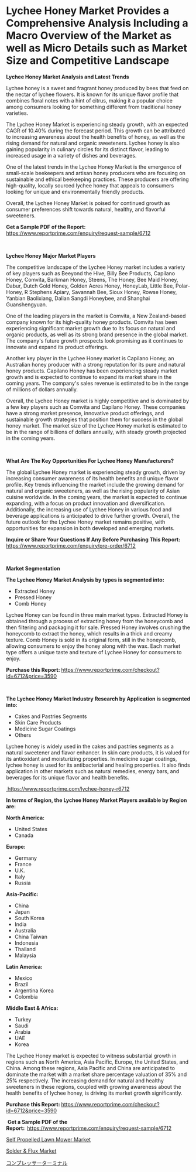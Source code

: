 <p><h1>Lychee Honey Market Provides a Comprehensive Analysis Including a Macro Overview of the Market as well as Micro Details such as Market Size and Competitive Landscape</h1></p><p><strong>Lychee Honey Market Analysis and Latest Trends</strong></p>
<p><p>Lychee honey is a sweet and fragrant honey produced by bees that feed on the nectar of lychee flowers. It is known for its unique flavor profile that combines floral notes with a hint of citrus, making it a popular choice among consumers looking for something different from traditional honey varieties.</p><p>The Lychee Honey Market is experiencing steady growth, with an expected CAGR of 10.40% during the forecast period. This growth can be attributed to increasing awareness about the health benefits of honey, as well as the rising demand for natural and organic sweeteners. Lychee honey is also gaining popularity in culinary circles for its distinct flavor, leading to increased usage in a variety of dishes and beverages.</p><p>One of the latest trends in the Lychee Honey Market is the emergence of small-scale beekeepers and artisan honey producers who are focusing on sustainable and ethical beekeeping practices. These producers are offering high-quality, locally sourced lychee honey that appeals to consumers looking for unique and environmentally friendly products.</p><p>Overall, the Lychee Honey Market is poised for continued growth as consumer preferences shift towards natural, healthy, and flavorful sweeteners.</p></p>
<p><strong>Get a Sample PDF of the Report:&nbsp;</strong> <a href="https://www.reportprime.com/enquiry/request-sample/6712">https://www.reportprime.com/enquiry/request-sample/6712</a></p>
<p>&nbsp;</p>
<p><strong>Lychee Honey Major Market Players</strong></p>
<p><p>The competitive landscape of the Lychee Honey market includes a variety of key players such as Beeyond the Hive, Billy Bee Products, Capilano Honey, Comvita, Barkman Honey, Steens, The Honey, Bee Maid Honey, Dabur, Dutch Gold Honey, Golden Acres Honey, HoneyLab, Little Bee, Polar-Honey, R Stephens Apiary, Savannah Bee, Sioux Honey, Rowse Honey, Yanbian Baolixiang, Dalian Sangdi Honeybee, and Shanghai Guanshengyuan.</p><p>One of the leading players in the market is Comvita, a New Zealand-based company known for its high-quality honey products. Comvita has been experiencing significant market growth due to its focus on natural and organic products, as well as its strong brand presence in the global market. The company's future growth prospects look promising as it continues to innovate and expand its product offerings.</p><p>Another key player in the Lychee Honey market is Capilano Honey, an Australian honey producer with a strong reputation for its pure and natural honey products. Capilano Honey has been experiencing steady market growth and is expected to continue to expand its market share in the coming years. The company's sales revenue is estimated to be in the range of millions of dollars annually.</p><p>Overall, the Lychee Honey market is highly competitive and is dominated by a few key players such as Comvita and Capilano Honey. These companies have a strong market presence, innovative product offerings, and sustainable growth strategies that position them for success in the global honey market. The market size of the Lychee Honey market is estimated to be in the range of billions of dollars annually, with steady growth projected in the coming years.</p></p>
<p>&nbsp;</p>
<p><strong>What Are The Key Opportunities For Lychee Honey Manufacturers?</strong></p>
<p><p>The global Lychee Honey market is experiencing steady growth, driven by increasing consumer awareness of its health benefits and unique flavor profile. Key trends influencing the market include the growing demand for natural and organic sweeteners, as well as the rising popularity of Asian cuisine worldwide. In the coming years, the market is expected to continue expanding, with a focus on product innovation and diversification. Additionally, the increasing use of Lychee Honey in various food and beverage applications is anticipated to drive further growth. Overall, the future outlook for the Lychee Honey market remains positive, with opportunities for expansion in both developed and emerging markets.</p></p>
<p><strong>Inquire or Share Your Questions If Any Before Purchasing This Report:</strong> <a href="https://www.reportprime.com/enquiry/pre-order/6712">https://www.reportprime.com/enquiry/pre-order/6712</a></p>
<p>&nbsp;</p>
<p><strong>Market Segmentation</strong></p>
<p><strong>The Lychee Honey Market Analysis by types is segmented into:</strong></p>
<p><ul><li>Extracted Honey</li><li>Pressed Honey</li><li>Comb Honey</li></ul></p>
<p><p>Lychee Honey can be found in three main market types. Extracted Honey is obtained through a process of extracting honey from the honeycomb and then filtering and packaging it for sale. Pressed Honey involves crushing the honeycomb to extract the honey, which results in a thick and creamy texture. Comb Honey is sold in its original form, still in the honeycomb, allowing consumers to enjoy the honey along with the wax. Each market type offers a unique taste and texture of Lychee Honey for consumers to enjoy.</p></p>
<p><strong>Purchase this Report:&nbsp;</strong><a href="https://www.reportprime.com/checkout?id=6712&price=3590">https://www.reportprime.com/checkout?id=6712&price=3590</a></p>
<p>&nbsp;</p>
<p><strong>The Lychee Honey Market Industry Research by Application is segmented into:</strong></p>
<p><ul><li>Cakes and Pastries Segments</li><li>Skin Care Products</li><li>Medicine Sugar Coatings</li><li>Others</li></ul></p>
<p><p>Lychee honey is widely used in the cakes and pastries segments as a natural sweetener and flavor enhancer. In skin care products, it is valued for its antioxidant and moisturizing properties. In medicine sugar coatings, lychee honey is used for its antibacterial and healing properties. It also finds application in other markets such as natural remedies, energy bars, and beverages for its unique flavor and health benefits.</p></p>
<p><a href="https://www.reportprime.com/lychee-honey-r6712">&nbsp;https://www.reportprime.com/lychee-honey-r6712</a></p>
<p><strong>In terms of Region, the Lychee Honey Market Players available by Region are:</strong></p>
<p>
    <p> <strong> North America: </strong>
        <ul>
            <li>United States</li>
            <li>Canada</li>
        </ul>
        </p> 
    <p> <strong> Europe: </strong>
        <ul>
            <li>Germany</li>
            <li>France</li>
            <li>U.K.</li>
            <li>Italy</li>
            <li>Russia</li>
        </ul>
        </p> 
    <p> <strong> Asia-Pacific: </strong>
        <ul>
            <li>China</li>
            <li>Japan</li>
            <li>South Korea</li>
            <li>India</li>
            <li>Australia</li>
            <li>China Taiwan</li>
            <li>Indonesia</li>
            <li>Thailand</li>
            <li>Malaysia</li>
        </ul>
        </p> 
    <p> <strong> Latin America: </strong>
        <ul>
            <li>Mexico</li>
            <li>Brazil</li>
            <li>Argentina Korea</li>
            <li>Colombia</li>
        </ul>
        </p> 
    <p> <strong> Middle East & Africa: </strong>
        <ul>
            <li>Turkey</li>
            <li>Saudi</li>
            <li>Arabia</li>
            <li>UAE</li>
            <li>Korea</li>
        </ul>
    </p>
    </p>
<p><p>The Lychee Honey market is expected to witness substantial growth in regions such as North America, Asia Pacific, Europe, the United States, and China. Among these regions, Asia Pacific and China are anticipated to dominate the market with a market share percentage valuation of 35% and 25% respectively. The increasing demand for natural and healthy sweeteners in these regions, coupled with growing awareness about the health benefits of lychee honey, is driving its market growth significantly.</p></p>
<p><strong>Purchase this Report: </strong><a href="https://www.reportprime.com/checkout?id=6712&price=3590">https://www.reportprime.com/checkout?id=6712&price=3590</a></p>
<p>&nbsp;<strong>Get a Sample PDF of the Report:&nbsp;&nbsp;</strong><a href="https://www.reportprime.com/enquiry/request-sample/6712">https://www.reportprime.com/enquiry/request-sample/6712</a></p>
<p><strong></strong></p>
<p><p><a href="https://view.publitas.com/reportprime-1/self-propelled-lawn-mower-market-provides-a-comprehensive-analysis-including-a-macro-overview-of-the-market-as-well-as-micro-details-such-as-market-size-and-competitive-landscape/">Self Propelled Lawn Mower Market</a></p><p><a href="https://unruly-ladybug-44b.notion.site/Solder-Flux-Market-Growth-Market-Trends-COVID-19-Impact-and-Forecasts-for-period-from-2024-20-6cce8308391c421ca80a69895b3ef80f">Solder & Flux Market</a></p><p><a href="https://medium.com/@trevawiszk20231/%E5%9C%A7%E7%B8%AE%E6%A9%9F%E7%AB%AF%E5%AD%90%E5%B8%82%E5%A0%B4-%E5%B8%82%E5%A0%B4cagr-%E5%B8%82%E5%A0%B4%E5%8B%95%E5%90%91-%E6%88%90%E9%95%B7%E6%88%A6%E7%95%A5%E3%81%AB%E9%96%A2%E3%81%99%E3%82%8B%E6%B4%9E%E5%AF%9F-d035a2c181c3">コンプレッサーターミナル</a></p></p>